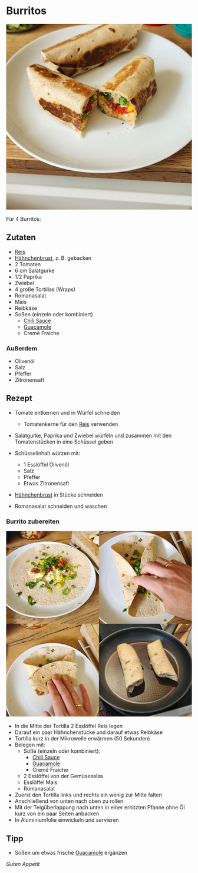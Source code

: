 # Burritos

![img](imgs/Burritos.jpg)

Für 4 Burritos:

## Zutaten
- [Reis](Reis.md)
- [Hähnchenbrust](Haehnchenbrust.md), z. B. gebacken
- 2 Tomaten
- 6 cm Salatgurke
- 1/2 Paprika
- Zwiebel
- 4 große Tortillas (Wraps)
- Romanasalat
- Mais
- Reibkäse
- Soßen (einzeln oder kombiniert)
  - [Chili Sauce](Chili_Sauce.md) 
  - [Guacamole](Guacamole.md)
  - Cremé Fraiche

### Außerdem
- Olivenöl
- Salz
- Pfeffer
- Zitronensaft

## Rezept
- Tomate entkernen und in Würfel schneiden
  - Tomatenkerne für den [Reis](Reis.md) verwenden

- Salatgurke, Paprika und Zwiebel würfeln und zusammen mit den Tomatenstücken in eine Schüssel geben

- Schüsselinhalt würzen mit:
  - 1 Esslöffel Olivenöl
  - Salz
  - Pfeffer
  - Etwas Zitronensaft

- [Hähnchenbrust](Haehnchenbrust.md) in Stücke schneiden

- Romanasalat schneiden und waschen

### Burrito zubereiten

![img](imgs/Burritos_fold.jpg)

- In die Mitte der Tortilla 2 Esslöffel Reis legen
- Darauf ein paar Hähnchenstücke und darauf etwas Reibkäse
- Tortilla kurz in der Mikrowelle erwärmen (50 Sekunden)
- Belegen mit:
  - Soße (einzeln oder kombiniert):
    - [Chili Sauce](Chili_Sauce.md) 
    - [Guacamole](Guacamole.md)
    - Cremé Fraiche
  - 2 Esslöffel von der Gemüsesalsa
  - Esslöffel Mais
  - Romanasalat
- Zuerst den Tortilla links und rechts ein wenig zur Mitte falten
- Anschließend von unten nach oben zu rollen
- Mit der Teigüberlappung nach unten in einer erhitzten Pfanne ohne Öl kurz von ein paar Seiten anbacken
- In Aluminiumfolie einwickeln und servieren


## Tipp
- Soßen um etwas frische [Guacamole](Guacamole.md) ergänzen

*Guten Appetit*

